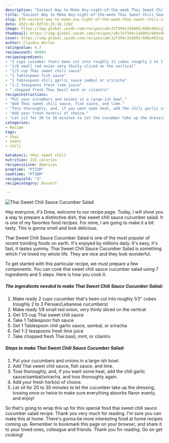 ```yaml
---
description: "Easiest Way to Make Any-night-of-the-week Thai Sweet Chili Sauce Cucumber Salad"
title: "Easiest Way to Make Any-night-of-the-week Thai Sweet Chili Sauce Cucumber Salad"
slug: 676-easiest-way-to-make-any-night-of-the-week-thai-sweet-chili-sauce-cucumber-salad
date: 2021-02-02T15:25:16.138Z
image: https://img-global.cpcdn.com/recipes/a0c32f394c316895/680x482cq70/thai-sweet-chili-sauce-cucumber-salad-recipe-main-photo.jpg
thumbnail: https://img-global.cpcdn.com/recipes/a0c32f394c316895/680x482cq70/thai-sweet-chili-sauce-cucumber-salad-recipe-main-photo.jpg
cover: https://img-global.cpcdn.com/recipes/a0c32f394c316895/680x482cq70/thai-sweet-chili-sauce-cucumber-salad-recipe-main-photo.jpg
author: Claudia Horton
ratingvalue: 4.7
reviewcount: 49994
recipeingredient:
- "2 cups cucumber thats been cut into roughly 13 cubes roughly 2 to 3 PersianLebanese cucumbers"
- "1/8 small red onion very thinly sliced on the vertical"
- "1/3 cup Thai sweet chili sauce"
- "1 Tablespoon fish sauce"
- "1 Tablespoon chili garlic sauce sambal or sriracha"
- "1-2 teaspoons fresh lime juice"
- " chopped fresh Thai basil mint or cilantro"
recipeinstructions:
- "Put your cucumbers and onions in a large-ish bowl."
- "Add Thai sweet chili sauce, fish sauce, and lime."
- "Toss thoroughly, and, if you want some heat, add the chili garlic sauce/sambal/sriracha, and toss thoroughly again."
- "Add your fresh herb(s) of choice."
- "Let sit for 20 to 30 minutes to let the cucumber take up the dressing, tossing once or twice to make sure everything absorbs flavor evenly, and enjoy!"
categories:
- Recipe
tags:
- thai
- sweet
- chili

katakunci: thai sweet chili 
nutrition: 233 calories
recipecuisine: American
preptime: "PT25M"
cooktime: "PT36M"
recipeyield: "3"
recipecategory: Dessert

---
```



![Thai Sweet Chili Sauce Cucumber Salad](https://img-global.cpcdn.com/recipes/a0c32f394c316895/680x482cq70/thai-sweet-chili-sauce-cucumber-salad-recipe-main-photo.jpg)

Hey everyone, it's Drew, welcome to our recipe page. Today, I will show you a way to prepare a distinctive dish, thai sweet chili sauce cucumber salad. It is one of my favorites food recipes. For mine, I am going to make it a bit tasty. This is gonna smell and look delicious.

Thai Sweet Chili Sauce Cucumber Salad is one of the most popular of recent trending foods on earth. It's enjoyed by millions daily. It's easy, it's fast, it tastes yummy. Thai Sweet Chili Sauce Cucumber Salad is something which I've loved my whole life. They are nice and they look wonderful.




To get started with this particular recipe, we must prepare a few components. You can cook thai sweet chili sauce cucumber salad using 7 ingredients and 5 steps. Here is how you cook it.

<!--inarticleads1-->

##### The ingredients needed to make Thai Sweet Chili Sauce Cucumber Salad:

1. Make ready 2 cups cucumber that&#39;s been cut into roughly 1/3&#34; cubes (roughly 2 to 3 Persian/Lebanese cucumbers)
1. Make ready 1/8 small red onion, very thinly sliced on the vertical
1. Get 1/3 cup Thai sweet chili sauce
1. Take 1 Tablespoon fish sauce
1. Get 1 Tablespoon chili garlic sauce, sambal, or sriracha
1. Get 1-2 teaspoons fresh lime juice
1. Take  chopped fresh Thai basil, mint, or cilantro




<!--inarticleads2-->

##### Steps to make Thai Sweet Chili Sauce Cucumber Salad:

1. Put your cucumbers and onions in a large-ish bowl.
1. Add Thai sweet chili sauce, fish sauce, and lime.
1. Toss thoroughly, and, if you want some heat, add the chili garlic sauce/sambal/sriracha, and toss thoroughly again.
1. Add your fresh herb(s) of choice.
1. Let sit for 20 to 30 minutes to let the cucumber take up the dressing, tossing once or twice to make sure everything absorbs flavor evenly, and enjoy!




So that's going to wrap this up for this special food thai sweet chili sauce cucumber salad recipe. Thank you very much for reading. I'm sure you can make this at home. There's gonna be more interesting food at home recipes coming up. Remember to bookmark this page on your browser, and share it to your loved ones, colleague and friends. Thank you for reading. Go on get cooking!
